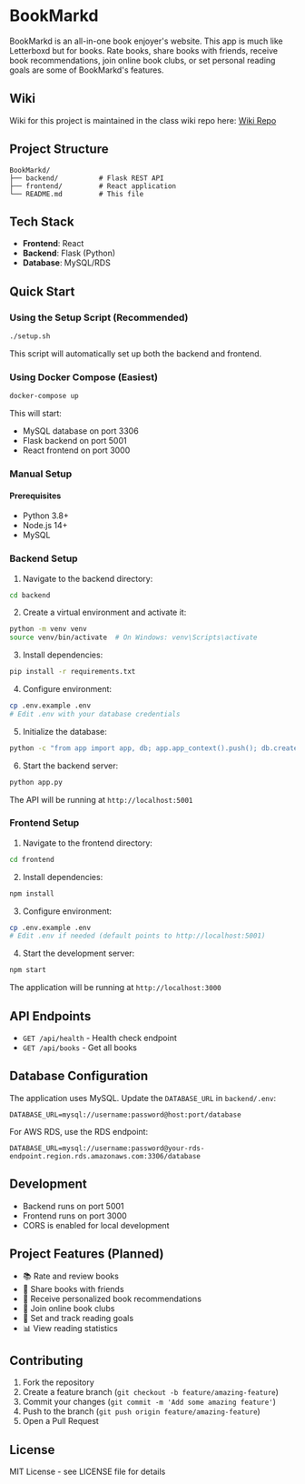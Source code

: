 # BookMarkd

BookMarkd is an all-in-one book enjoyer's website. This app is much like Letterboxd but for books. Rate books, share books with friends, receive book recommendations, join online book clubs, or set personal reading goals are some of BookMarkd's features.

## Wiki

Wiki for this project is maintained in the class wiki repo here: [Wiki Repo](https://github.com/cs428TAs/f2025/wiki/Incentive-Book-Club)

## Project Structure

```
BookMarkd/
├── backend/          # Flask REST API
├── frontend/         # React application
└── README.md         # This file
```

## Tech Stack

- **Frontend**: React
- **Backend**: Flask (Python)
- **Database**: MySQL/RDS

## Quick Start

### Using the Setup Script (Recommended)

```bash
./setup.sh
```

This script will automatically set up both the backend and frontend.

### Using Docker Compose (Easiest)

```bash
docker-compose up
```

This will start:

- MySQL database on port 3306
- Flask backend on port 5001
- React frontend on port 3000

### Manual Setup

#### Prerequisites

- Python 3.8+
- Node.js 14+
- MySQL

### Backend Setup

1. Navigate to the backend directory:

```bash
cd backend
```

2. Create a virtual environment and activate it:

```bash
python -m venv venv
source venv/bin/activate  # On Windows: venv\Scripts\activate
```

3. Install dependencies:

```bash
pip install -r requirements.txt
```

4. Configure environment:

```bash
cp .env.example .env
# Edit .env with your database credentials
```

5. Initialize the database:

```bash
python -c "from app import app, db; app.app_context().push(); db.create_all()"
```

6. Start the backend server:

```bash
python app.py
```

The API will be running at `http://localhost:5001`

### Frontend Setup

1. Navigate to the frontend directory:

```bash
cd frontend
```

2. Install dependencies:

```bash
npm install
```

3. Configure environment:

```bash
cp .env.example .env
# Edit .env if needed (default points to http://localhost:5001)
```

4. Start the development server:

```bash
npm start
```

The application will be running at `http://localhost:3000`

## API Endpoints

- `GET /api/health` - Health check endpoint
- `GET /api/books` - Get all books

## Database Configuration

The application uses MySQL. Update the `DATABASE_URL` in `backend/.env`:

```
DATABASE_URL=mysql://username:password@host:port/database
```

For AWS RDS, use the RDS endpoint:

```
DATABASE_URL=mysql://username:password@your-rds-endpoint.region.rds.amazonaws.com:3306/database
```

## Development

- Backend runs on port 5001
- Frontend runs on port 3000
- CORS is enabled for local development

## Project Features (Planned)

- 📚 Rate and review books
- 👥 Share books with friends
- 🤖 Receive personalized book recommendations
- 📖 Join online book clubs
- 🎯 Set and track reading goals
- 📊 View reading statistics

## Contributing

1. Fork the repository
2. Create a feature branch (`git checkout -b feature/amazing-feature`)
3. Commit your changes (`git commit -m 'Add some amazing feature'`)
4. Push to the branch (`git push origin feature/amazing-feature`)
5. Open a Pull Request

## License

MIT License - see LICENSE file for details
